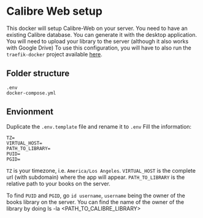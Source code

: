 # Calibre Web setup

This docker will setup Calibre-Web on your server.
You need to have an existing Calibre database. You can generate it with the desktop application.
You will need to upload your library to the server (although it also works with Google Drive)
To use this configuration, you will have to also run the `traefik-docker` project available [here](https://github.com/m1rkwood/traefik-docker).

## Folder structure

```
.env
docker-compose.yml
```

## Envionment

Duplicate the `.env.template` file and rename it to `.env`
Fill the information:

```
TZ=
VIRTUAL_HOST=
PATH_TO_LIBRARY=
PUID=
PGID=
```

`TZ` is your timezone, i.e. `America/Los Angeles`.
`VIRTUAL_HOST` is the complete url (with subdomain) where the app will appear.
`PATH_TO_LIBRARY` is the relative path to your books on the server.

To find `PUID` and `PGID`, go `id username`, `username` being the owner of the books library on the server. You can find the name of the owner of the library by doing ls -la <PATH_TO_CALIBRE_LIBRARY>

